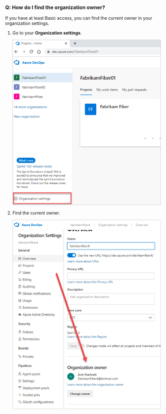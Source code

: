 ### Q: How do I find the organization owner?

If you have at least Basic access, you can find the current owner in your organization settings.

1.	Go to your **Organization settings**.

    ![Open Organization settings](../media/settings/open-admin-settings-vert.png)	

2.	Find the current owner.

    ![Find the current owner in organization information](../media/find-organization-owner.png)


